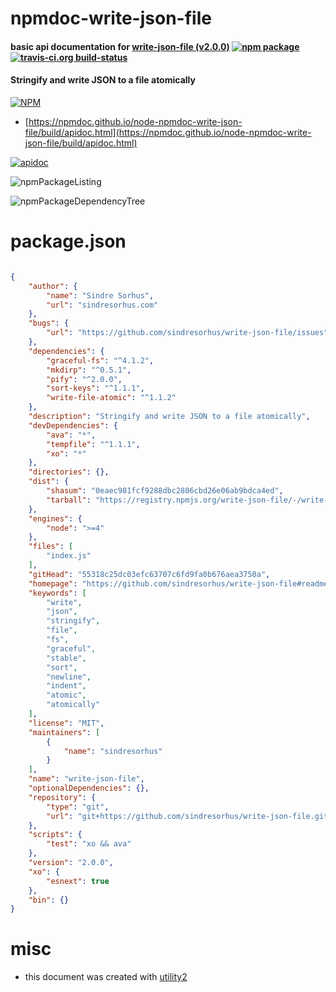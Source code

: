 # npmdoc-write-json-file

#### basic api documentation for  [write-json-file (v2.0.0)](https://github.com/sindresorhus/write-json-file#readme)  [![npm package](https://img.shields.io/npm/v/npmdoc-write-json-file.svg?style=flat-square)](https://www.npmjs.org/package/npmdoc-write-json-file) [![travis-ci.org build-status](https://api.travis-ci.org/npmdoc/node-npmdoc-write-json-file.svg)](https://travis-ci.org/npmdoc/node-npmdoc-write-json-file)

#### Stringify and write JSON to a file atomically

[![NPM](https://nodei.co/npm/write-json-file.png?downloads=true&downloadRank=true&stars=true)](https://www.npmjs.com/package/write-json-file)

- [https://npmdoc.github.io/node-npmdoc-write-json-file/build/apidoc.html](https://npmdoc.github.io/node-npmdoc-write-json-file/build/apidoc.html)

[![apidoc](https://npmdoc.github.io/node-npmdoc-write-json-file/build/screenCapture.buildCi.browser.%252Ftmp%252Fbuild%252Fapidoc.html.png)](https://npmdoc.github.io/node-npmdoc-write-json-file/build/apidoc.html)

![npmPackageListing](https://npmdoc.github.io/node-npmdoc-write-json-file/build/screenCapture.npmPackageListing.svg)

![npmPackageDependencyTree](https://npmdoc.github.io/node-npmdoc-write-json-file/build/screenCapture.npmPackageDependencyTree.svg)



# package.json

```json

{
    "author": {
        "name": "Sindre Sorhus",
        "url": "sindresorhus.com"
    },
    "bugs": {
        "url": "https://github.com/sindresorhus/write-json-file/issues"
    },
    "dependencies": {
        "graceful-fs": "^4.1.2",
        "mkdirp": "^0.5.1",
        "pify": "^2.0.0",
        "sort-keys": "^1.1.1",
        "write-file-atomic": "^1.1.2"
    },
    "description": "Stringify and write JSON to a file atomically",
    "devDependencies": {
        "ava": "*",
        "tempfile": "^1.1.1",
        "xo": "*"
    },
    "directories": {},
    "dist": {
        "shasum": "0eaec981fcf9288dbc2806cbd26e06ab9bdca4ed",
        "tarball": "https://registry.npmjs.org/write-json-file/-/write-json-file-2.0.0.tgz"
    },
    "engines": {
        "node": ">=4"
    },
    "files": [
        "index.js"
    ],
    "gitHead": "55318c25dc03efc63707c6fd9fa0b676aea3750a",
    "homepage": "https://github.com/sindresorhus/write-json-file#readme",
    "keywords": [
        "write",
        "json",
        "stringify",
        "file",
        "fs",
        "graceful",
        "stable",
        "sort",
        "newline",
        "indent",
        "atomic",
        "atomically"
    ],
    "license": "MIT",
    "maintainers": [
        {
            "name": "sindresorhus"
        }
    ],
    "name": "write-json-file",
    "optionalDependencies": {},
    "repository": {
        "type": "git",
        "url": "git+https://github.com/sindresorhus/write-json-file.git"
    },
    "scripts": {
        "test": "xo && ava"
    },
    "version": "2.0.0",
    "xo": {
        "esnext": true
    },
    "bin": {}
}
```



# misc
- this document was created with [utility2](https://github.com/kaizhu256/node-utility2)
